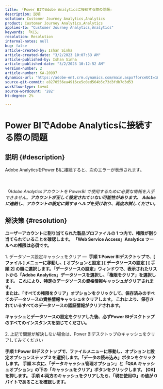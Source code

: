 ```yaml
---
title: 「Power BIでAdobe Analyticsに接続する際の問題」
description: 説明
solution: Customer Journey Analytics,Analytics
product: Customer Journey Analytics,Analytics
applies-to: "Customer Journey Analytics,Analytics"
keywords: 「KCS」
resolution: Resolution
internal-notes: null
bug: false
article-created-by: Ishan Sinha
article-created-date: "3/2/2023 10:07:53 AM"
article-published-by: Ishan Sinha
article-published-date: "3/2/2023 10:12:52 AM"
version-number: 2
article-number: KA-20997
dynamics-url: "https://adobe-ent.crm.dynamics.com/main.aspx?forceUCI=1&pagetype=entityrecord&etn=knowledgearticle&id=a0275516-e2b8-ed11-83fe-6045bd0065f9"
source-git-commit: e8270556ea4916ce5c0ed564b5c73d3fdb7d3d53
workflow-type: tm+mt
source-wordcount: '282'
ht-degree: 2%

---
```


# Power BIでAdobe Analyticsに接続する際の問題

## 説明 {#description}

Adobe AnalyticsをPower BIに接続すると、次のエラーが表示されます。<br><br> <br><br>*「Adobe Analyticsアカウントを PowerBI で使用するために必要な情報を入手できません。<b>アカウントが正しく設定されていない可能性があります。  Adobeに連絡し、アカウントの設定に関するヘルプを受け取り、再度お試しください。*

## 解決策 {#resolution}

ユーザーアカウントに割り当てられた製品プロファイルの 1 つ内で、権限が割り当てられていることを確認します。 「Web Service Access」Analytics ツールへの権限は必須です。<br> <br></b>1. データソース設定キャッシュをクリア — <b>
手順 1:Power BIデスクトップで、[ ファイル ] メニューに移動し、[ オプションと設定 ] [ データソースの設定 ] [ 手順 2] の順に選択します。「データソースの設定」ウィンドウで、表示されたリストから「Adobe Analytics」データソースを選択し、「権限をクリア」を選択します。 これにより、特定のデータソースの資格情報キャッシュがクリアされます。<br>
または、「すべての権限をクリア」オプションをクリックして、保存済みのすべてのデータソースの資格情報キャッシュをクリアします。 これにより、保存されているすべてのデータソースの認証情報がクリアされます。<br> <br>キャッシュとデータソースの設定をクリアした後、必ずPower BIデスクトップのすべてのインスタンスを閉じてください。<br> <br></b>2. 上記で問題が解決しない場合は、Power BIデスクトップのキャッシュをクリアしてみてください<b><br> <br>手順 1:Power BIデスクトップで、ファイルメニューに移動し、オプションと設定オプションステップ 2 を選択します。「データの読み込み」ボタンをクリックします。
手順 3:次に、「データキャッシュ管理オプション」と「Q&amp;A キャッシュオプション」の下の「キャッシュをクリア」ボタンをクリックします。 [OK] を押します。
手順 4:両方のキャッシュをクリアしたら、「現在使用中」の値が 0 バイトであることを確認します。<br>



